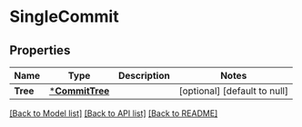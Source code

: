 # SingleCommit

## Properties
Name | Type | Description | Notes
------------ | ------------- | ------------- | -------------
**Tree** | [***CommitTree**](CommitTree.md) |  | [optional] [default to null]

[[Back to Model list]](../README.md#documentation-for-models) [[Back to API list]](../README.md#documentation-for-api-endpoints) [[Back to README]](../README.md)


